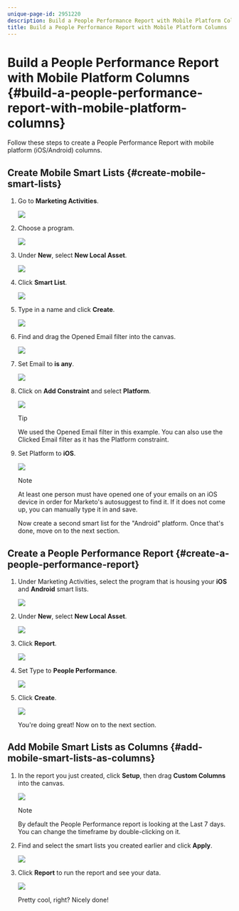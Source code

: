 ```yaml
---
unique-page-id: 2951220
description: Build a People Performance Report with Mobile Platform Columns - Marketo Docs - Product Documentation
title: Build a People Performance Report with Mobile Platform Columns
---
```


# Build a People Performance Report with Mobile Platform Columns {#build-a-people-performance-report-with-mobile-platform-columns}

Follow these steps to create a People Performance Report with mobile platform (iOS/Android) columns.

## Create Mobile Smart Lists {#create-mobile-smart-lists}

1. Go to **Marketing Activities**.

   ![](assets/ma.png)

1. Choose a program.

   ![](assets/two-1.png)

1. Under **New**, select **New Local Asset**.

   ![](assets/three-1.png)

1. Click **Smart List**.

   ![](assets/four-1.png)

1. Type in a name and click **Create**.

   ![](assets/five-1.png)

1. Find and drag the Opened Email filter into the canvas.

   ![](assets/six-1.png)

1. Set Email to **is any**.

   ![](assets/seven.png)

1. Click on **Add Constraint** and select **Platform**.

   ![](assets/eight.png)

   >[!TIP]
   >
   >We used the Opened Email filter in this example. You can also use the Clicked Email filter as it has the Platform constraint.

1. Set Platform to **iOS**.

   ![](assets/nine.png)

   >[!NOTE]
   >
   >At least one person must have opened one of your emails on an iOS device in order for Marketo's autosuggest to find it. If it does not come up, you can manually type it in and save.

   Now create a second smart list for the "Android" platform. Once that's done, move on to the next section.

## Create a People Performance Report {#create-a-people-performance-report}

1. Under Marketing Activities, select the program that is housing your **iOS** and **Android** smart lists.

   ![](assets/ten.png)

1. Under **New**, select **New Local Asset**.

   ![](assets/eleven.png)

1. Click **Report**.

   ![](assets/twelve.png)

1. Set Type to **People Performance**.

   ![](assets/thirteen.png)

1. Click **Create**.

   ![](assets/fourteen.png)

   You're doing great! Now on to the next section.

## Add Mobile Smart Lists as Columns {#add-mobile-smart-lists-as-columns}

1. In the report you just created, click **Setup**, then drag **Custom Columns** into the canvas.

   ![](assets/fifteen.png)

   >[!NOTE]
   >
   >By default the People Performance report is looking at the Last 7 days. You can change the timeframe by double-clicking on it.

1. Find and select the smart lists you created earlier and click **Apply**.

   ![](assets/sixteen.png)

1. Click **Report** to run the report and see your data.

   ![](assets/seventeen.png)

   Pretty cool, right? Nicely done!

